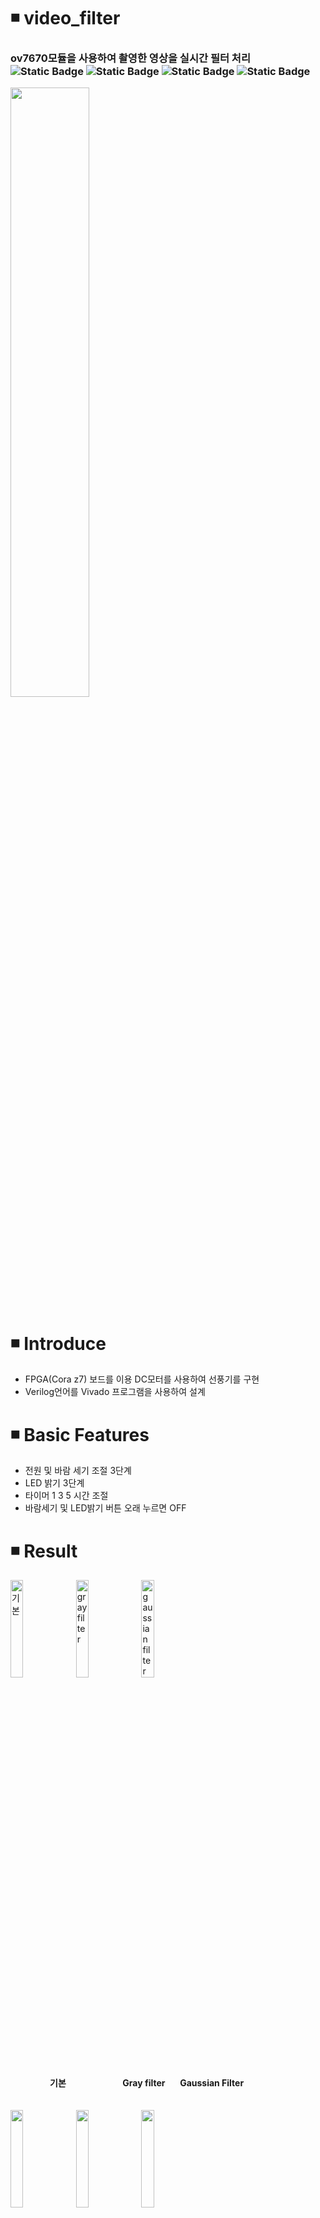 # ◾ video_filter
<h3> ov7670모듈을 사용하여 촬영한 영상을 실시간 필터 처리 <img alt="Static Badge" src="https://img.shields.io/badge/Verilog-08298A"> <img alt="Static Badge" src="https://img.shields.io/badge/Vivado-F2F5A9"> <img alt="Static Badge" src="https://img.shields.io/badge/C-00599C"> <img alt="Static Badge" src="https://img.shields.io/badge/STM32-2ECCFA">  </h3>
<img src = "https://github.com/user-attachments/assets/8899ab6e-868d-42c8-b3a2-9d17f91574af" width="50%" height="50%">

# ◾ Introduce
* FPGA(Cora z7) 보드를 이용 DC모터를 사용하여 선풍기를 구현
* Verilog언어를 Vivado 프로그램을 사용하여 설계

# ◾ Basic Features
* 전원 및 바람 세기 조절 3단계
* LED 밝기 3단계
* 타이머 1 3 5 시간 조절
* 바람세기 및 LED밝기 버튼 오래 누르면 OFF

# ◾ Result
<img src = "https://github.com/user-attachments/assets/ab9abec8-197f-42a5-aea1-247d60930c00" alt="기본" width="20%" height="20%"> <img src = "https://github.com/user-attachments/assets/fc543efe-dd6e-4af5-a1fc-5c295609636d" width="20%" height="20%" alt="gray filter"> <img src = "https://github.com/user-attachments/assets/40cb7219-14d9-4518-bb26-55786ff2c956" width="20%" height="20%" title="gaussian filter">   
   
   &nbsp;&nbsp;&nbsp;&nbsp;&nbsp;&nbsp;&nbsp;&nbsp;&nbsp;&nbsp;&nbsp;&nbsp;&nbsp;&nbsp;&nbsp;&nbsp;**기본**&nbsp;&nbsp;&nbsp;&nbsp;&nbsp;&nbsp;&nbsp;&nbsp;&nbsp;&nbsp;&nbsp;&nbsp;&nbsp;&nbsp;&nbsp;&nbsp;&nbsp;&nbsp;&nbsp;&nbsp;&nbsp;&nbsp; **Gray filter**&nbsp;&nbsp;&nbsp;&nbsp;&nbsp;&nbsp;**Gaussian Filter**   
<br>   
<img src = "https://github.com/user-attachments/assets/5aa2380d-f92d-4078-8f9b-177d08ad660f" width="20%" height="20%"> <img src = "https://github.com/user-attachments/assets/683e49a2-b767-4d8a-bff9-e8466f891f99" width="20%" height="20%"> <img src = "https://github.com/user-attachments/assets/9b464e86-3807-42c1-b598-67e6636029ed" width="20%" height="20%">   
sobel(-) sobel sobel(+)

# ◾ Operation Video
* 동작 영상 : https://youtube.com/shorts/G9N37caUjqk?feature=share

# ◾ PPT
https://docs.google.com/presentation/d/18f-8hb3fsiFemCm_-nXAMFwp7X6uXBuc/edit?usp=sharing&ouid=115252002698098783286&rtpof=true&sd=true
